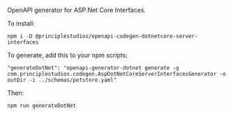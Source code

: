 OpenAPI generator for ASP.Net Core Interfaces.

To install:

    npm i -D @principlestudios/openapi-codegen-dotnetcore-server-interfaces

To generate, add this to your npm scripts:

    "generateDotNet": "openapi-generator-dotnet generate -g com.principlestudios.codegen.AspDotNetCoreServerInterfacesGenerator -o outDir -i ../schemas/petstore.yaml"

Then:

    npm run generateDotNet
